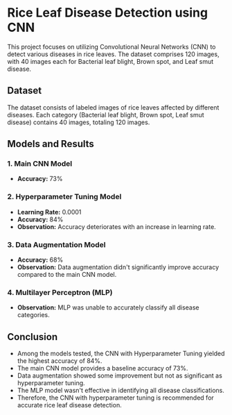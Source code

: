 # Rice Leaf Disease Detection using CNN

This project focuses on utilizing Convolutional Neural Networks (CNN) to detect various diseases in rice leaves. The dataset comprises 120 images, with 40 images each for Bacterial leaf blight, Brown spot, and Leaf smut disease.

## Dataset
The dataset consists of labeled images of rice leaves affected by different diseases. Each category (Bacterial leaf blight, Brown spot, Leaf smut disease) contains 40 images, totaling 120 images.

## Models and Results

### 1. Main CNN Model
- **Accuracy:** 73%

### 2. Hyperparameter Tuning Model
- **Learning Rate:** 0.0001
- **Accuracy:** 84%
- **Observation:** Accuracy deteriorates with an increase in learning rate.

### 3. Data Augmentation Model
- **Accuracy:** 68%
- **Observation:** Data augmentation didn't significantly improve accuracy compared to the main CNN model.

### 4. Multilayer Perceptron (MLP)
- **Observation:** MLP was unable to accurately classify all disease categories.

## Conclusion
- Among the models tested, the CNN with Hyperparameter Tuning yielded the highest accuracy of 84%.
- The main CNN model provides a baseline accuracy of 73%.
- Data augmentation showed some improvement but not as significant as hyperparameter tuning.
- The MLP model wasn't effective in identifying all disease classifications.
- Therefore, the CNN with hyperparameter tuning is recommended for accurate rice leaf disease detection.
